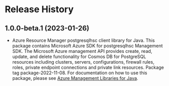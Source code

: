 # Release History

## 1.0.0-beta.1 (2023-01-26)

- Azure Resource Manager postgresqlhsc client library for Java. This package contains Microsoft Azure SDK for postgresqlhsc Management SDK. The Microsoft Azure management API provides create, read, update, and delete functionality for Cosmos DB for PostgreSQL resources including clusters, servers, configurations, firewall rules, roles, private endpoint connections and private link resources. Package tag package-2022-11-08. For documentation on how to use this package, please see [Azure Management Libraries for Java](https://aka.ms/azsdk/java/mgmt).
